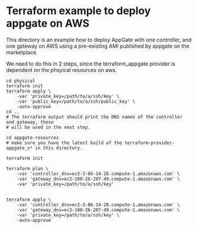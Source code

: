 # Terraform example to deploy appgate on AWS


This directory is an example how to deploy AppGate with one controller, and one gateway on AWS using a pre-existing AMI published by appgate on the marketplace.


We need to do this in 2 steps, since the terraform_appgate provider is dependent
on the phsyical resources on aws.

```
cd physical
terraform init
terraform apply \
    -var 'private_key=/path/to/a/ssh/key' \
    -var 'public_key=/path/to/a/ssh/public_key' \
    -auto-approve
cd ..
# The terraform output should print the DNS names of the controller and gateway, these
# will be used in the next step.
```

```
cd appgate-resources
# make sure you have the latest build of the terraform-provider-appgate_v* in this directory.

terraform init

terraform plan \
    -var 'controller_dns=ec2-3-86-14-28.compute-1.amazonaws.com' \
    -var 'gateway_dns=ec2-100-26-207-49.compute-1.amazonaws.com' \
    -var 'private_key=/path/to/a/ssh/key'


terraform apply \
    -var 'controller_dns=ec2-3-86-14-28.compute-1.amazonaws.com' \
    -var 'gateway_dns=ec2-100-26-207-49.compute-1.amazonaws.com' \
    -var 'private_key=/path/to/a/ssh/key' \
    -auto-approve

```
